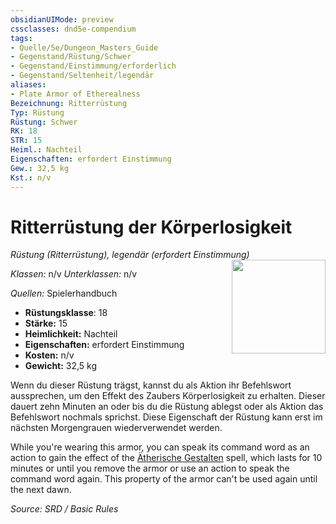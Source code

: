 ```yaml
---
obsidianUIMode: preview
cssclasses: dnd5e-compendium
tags:
- Quelle/5e/Dungeon_Masters_Guide
- Gegenstand/Rüstung/Schwer
- Gegenstand/Einstimmung/erforderlich
- Gegenstand/Seltenheit/legendär
aliases: 
- Plate Armor of Etherealness
Bezeichnung: Ritterrüstung
Typ: Rüstung
Rüstung: Schwer
RK: 18
STR: 15
Heiml.: Nachteil
Eigenschaften: erfordert Einstimmung
Gew.: 32,5 kg
Kst.: n/v
---
```

# Ritterrüstung der Körperlosigkeit
*Rüstung (Ritterrüstung), legendär (erfordert Einstimmung)* 
<img src="Symbolik/Gegenstände.webp" align="right" width="150">

_Klassen:_ n/v 
_Unterklassen:_  n/v

_Quellen:_ Spielerhandbuch

- **Rüstungsklasse**: 18
- **Stärke:** 15
- **Heimlichkeit:** Nachteil
- **Eigenschaften:** erfordert Einstimmung
- **Kosten:** n/v
- **Gewicht:** 32,5 kg

Wenn du dieser Rüstung trägst, kannst du als Aktion ihr Befehlswort aussprechen, um den Effekt des Zaubers Körperlosigkeit zu erhalten. Dieser dauert zehn Minuten an oder bis du die Rüstung ablegst oder als Aktion das Befehlswort nochmals sprichst. Diese Eigenschaft der Rüstung kann erst im nächsten Morgengrauen wiederverwendet werden.

While you're wearing this armor, you can speak its command word as an action to gain the effect of the [Ätherische Gestalten](Ätherische%20Gestalten.md) spell, which lasts for 10 minutes or until you remove the armor or use an action to speak the command word again. This property of the armor can't be used again until the next dawn.

*Source: SRD / Basic Rules*